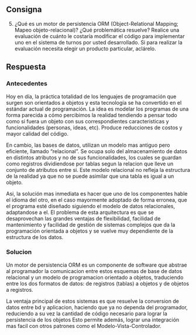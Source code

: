 ﻿
## Consigna

5) ¿Qué es un motor de persistencia ORM (Object-Relational Mapping; Mapeo objeto-relacional)? ¿Qué problemática resuelve? Realice una evaluación de cuánto le costaría modificar el código para implementar uno en el sistema de turnos por usted desarrollado. Si para realizar la evaluación necesita elegir un producto particular, aclárelo.

## Respuesta

### Antecedentes
Hoy en día, la práctica totalidad de los lenguajes de programación que surgen son orientados a objetos y esta tecnología se ha convertido en el estándar actual de programación. La idea es modelar los programas de una forma parecida a cómo percibimos la realidad tendiendo a pensar todo como si fuera un objeto con sus correspondientes caracteristicas y funcionalidades (personas, ideas, etc). Produce reducciones de costos y mayor calidad del código.

En cambio, las bases de datos, utilizan un modelo mas antiguo pero eficiente, llamado “relacional”.
Se ocupa solo del almacenamiento de datos en distintos atributos y no de sus funcionalidades, los cuales se guardan como registros dividiendose por tablas segun la relacion que lleve un conjunto de atributos entre si. Este modelo relacional no refleja la estructura de la realidad ya que no se puede asimilar que una tabla es igual a un objeto.

Asi, la solución mas inmediata es hacer que uno de los componentes hable el idioma del otro, en el caso mayormente adoptado de forma erronea, que el programa esté diseñado siguiendo el modelo de datos relacionales, adaptandose a el.
El problema de esta arquitectura es que se desaprovechan las grandes ventajas de flexibilidad, facilidad de mantenimiento y facilidad de gestión de sistemas complejos que da la programación orientada a objetos y se vuelve muy dependiente de la estructura de los datos.

### Solucion
Un motor de persistencia ORM es un componente de software que abstrae al programador la comunicacion entre estos esquemas de base de datos relacional y un modelo de programacion orientado a objetos, traduciendo entre los dos formatos de datos: de registros (tablas) a objetos y de objetos a registros. 

La ventaja principal de estos sistemas es que resuelve la conversion de datos entre bd y aplicacion, haciendo que ya no dependa del programador, reduciendo a su vez la cantidad de código necesario para lograr la persistencia de los objetos 
Esto permite además, lograr una integración mas facil con otros patrones como el Modelo-Vista-Controlador. 

